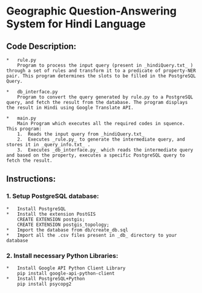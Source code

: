 # Geographic Question-Answering System for Hindi Language

Code Description:
-----------------

	*	rule.py
		Program to process the input query (present in _hindiQuery.txt_ ) through a set of rules and transform it to a predicate of property-NER pair. This program determines the slots to be filled in the PostgreSQL Query.

	*	db_interface.py
		Program to convert the query generated by rule.py to a PostgreSQL query, and fetch the result from the database. The program displays the result in Hindi using Google Translate API.	

	*	main.py
		Main Program which executes all the required codes in squence. This program:
		1.	Reads the input query from _hindiQuery.txt_	
		2.	Executes _rule.py_ to generate the intermediate query, and stores it in _query_info.txt_ .
		3.	Executes _db_interface.py_ which reads the intermediate query and based on the property, executes a specific PostgreSQL query to fetch the result.


Instructions:
--------------

### 1.	Setup PostgreSQL database:
	*	Install PostgreSQL
	*	Install the extension PostGIS
		CREATE EXTENSION postgis;
		CREATE EXTENSION postgis_topology;
	*	Import the database from db/create_db.sql
	*	Import all the .csv files present in _db_ directory to your database

### 2.	Install necessary Python Libraries:
	*	Install Google API Python Client Library
		pip install google-api-python-client
	*	Install PostgreSQL+Python 
		pip install psycopg2
	